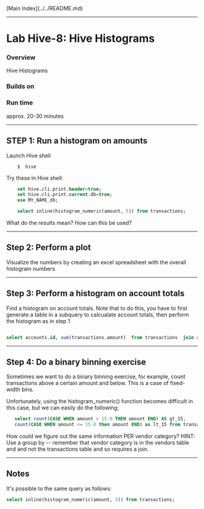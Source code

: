 <link rel='stylesheet' href='../assets/css/main.css'/>
[Main Index](../../README.md)

-----

# Lab Hive-8: Hive Histograms


### Overview
Hive Histograms

### Builds on

### Run time
approx. 20-30 minutes


--------------------------------
STEP 1:  Run a histogram on amounts
--------------------------------

Launch Hive shell
```
    $  hive
```

Try these in Hive shell:
```sql
    set hive.cli.print.header=true;
    set hive.cli.print.current.db=true;
    use MY_NAME_db;

    select inline(histogram_numeric(amount, 5)) from transactions;
```

What do the results mean?  How can this be used?

--------------------------------
Step 2: Perform a plot
--------------------------------

Visualize the numbers by creating an excel spreadsheet with the overall histogram numbers


--------------------------------
Step 3: Perform a histogram on account totals
--------------------------------

Find a histogram on account totals. Note that to do this, you have to first generate a table in a subquery
to calcualate account totals, then perform the histogram as in step 1

```sql

select accounts.id, sum(transactions.amount)  from transactions  join accounts on transactions.account_id = accounts.id group by accounts.id
```

-----------------------------------
Step 4: Do a binary binning exercise
-----------------------------------

Sometimes we want to do a binary binning exercise, for example, count transactions above a certain amount and below.  This is a case of fixed-width bins.

Unfortunately, using the histogram_numeric() function becomes difficult in this case, but we can easily do the following;

```sql
   select count(CASE WHEN amount > 15.0 THEN amount END) AS gt_15,
   count(CASE WHEN amount <= 15.0 then amount END) as lt_15 from transactions;
```

How could we figure out the same information PER vendor category?
HINT: Use a group by -- remember that vendor category is in the vendors table
and and not the transactions table and so requires a join.

---------------
Notes
------------

It's possible to the same query as follows:

```sql
select inline(histogram_numeric(amount, 3)) from transactions;
```
